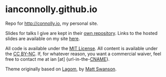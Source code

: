 ianconnolly.github.io
==============

Repo for http://connolly.io, my personal site.

Slides for talks I give are kept in their
 [own repository](http://github.com/IanConnolly/slides). Links to the hosted slides
  are available on my site [here](http://connolly.io/talks).


All code is available under the
[MIT License](http://github.com/IanConnolly/ianconnolly.github.io/blob/master/LICENSE).
All content is available under
the [CC BY-NC](https://creativecommons.org/licenses/by-nc/4.0/legalcode). If,
for whatever reason, you want a commercial waiver,
feel free to contact me at ian [at]
{url-in-the-[CNAME](http://github.com/IanConnolly/ianconnolly.github.io/blob/master/CNAME)}.

Theme originally based on [Lagom](http://github.com/swanson/lagom), by
 [Matt Swanson](http://www.mdswanson.com/).
